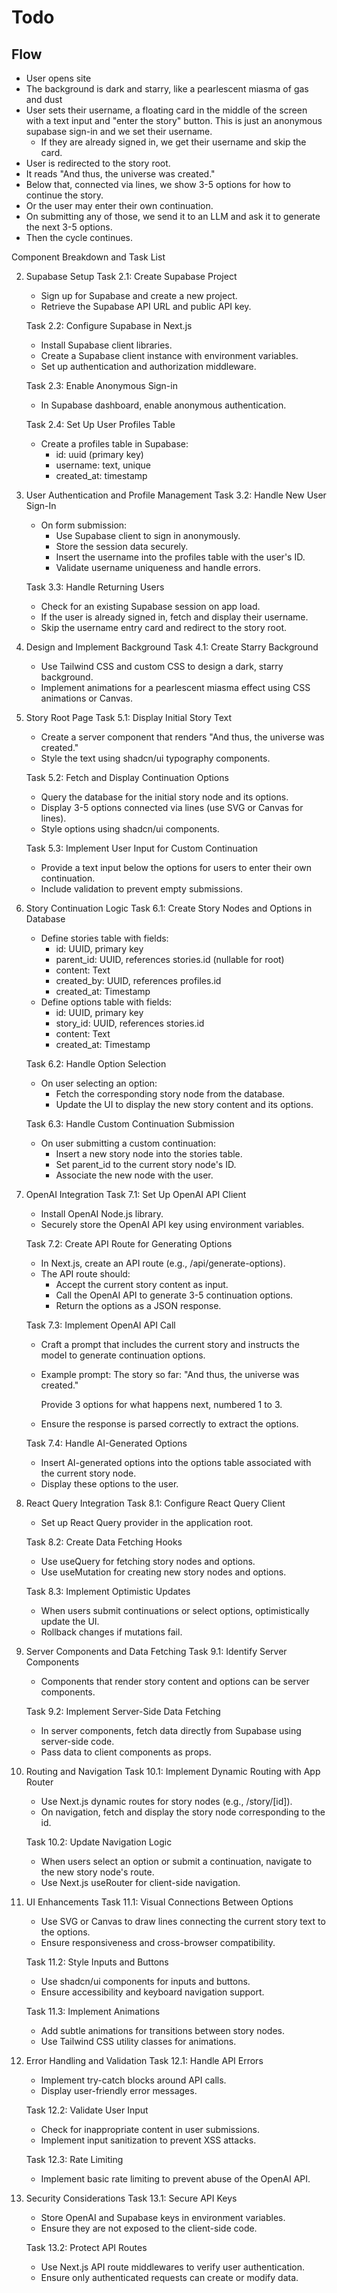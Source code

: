 # Todo

## Flow

- User opens site
- The background is dark and starry, like a pearlescent miasma of gas and dust
- User sets their username, a floating card in the middle of the screen with a text input and "enter the story" button. This is just an anonymous supabase sign-in and we set their username.
  - If they are already signed in, we get their username and skip the card.
- User is redirected to the story root.
- It reads "And thus, the universe was created."
- Below that, connected via lines, we show 3-5 options for how to continue the story.
- Or the user may enter their own continuation.
- On submitting any of those, we send it to an LLM and ask it to generate the next 3-5 options.
- Then the cycle continues.

Component Breakdown and Task List

2. Supabase Setup
   Task 2.1: Create Supabase Project

   - Sign up for Supabase and create a new project.
   - Retrieve the Supabase API URL and public API key.

   Task 2.2: Configure Supabase in Next.js

   - Install Supabase client libraries.
   - Create a Supabase client instance with environment variables.
   - Set up authentication and authorization middleware.

   Task 2.3: Enable Anonymous Sign-in

   - In Supabase dashboard, enable anonymous authentication.

   Task 2.4: Set Up User Profiles Table

   - Create a profiles table in Supabase:
     - id: uuid (primary key)
     - username: text, unique
     - created_at: timestamp

3. User Authentication and Profile Management
   Task 3.2: Handle New User Sign-In

   - On form submission:
     - Use Supabase client to sign in anonymously.
     - Store the session data securely.
     - Insert the username into the profiles table with the user's ID.
     - Validate username uniqueness and handle errors.

   Task 3.3: Handle Returning Users

   - Check for an existing Supabase session on app load.
   - If the user is already signed in, fetch and display their username.
   - Skip the username entry card and redirect to the story root.

4. Design and Implement Background
   Task 4.1: Create Starry Background

   - Use Tailwind CSS and custom CSS to design a dark, starry background.
   - Implement animations for a pearlescent miasma effect using CSS animations or Canvas.

5. Story Root Page
   Task 5.1: Display Initial Story Text

   - Create a server component that renders "And thus, the universe was created."
   - Style the text using shadcn/ui typography components.

   Task 5.2: Fetch and Display Continuation Options

   - Query the database for the initial story node and its options.
   - Display 3-5 options connected via lines (use SVG or Canvas for lines).
   - Style options using shadcn/ui components.

   Task 5.3: Implement User Input for Custom Continuation

   - Provide a text input below the options for users to enter their own continuation.
   - Include validation to prevent empty submissions.

6. Story Continuation Logic
   Task 6.1: Create Story Nodes and Options in Database

   - Define stories table with fields:
     - id: UUID, primary key
     - parent_id: UUID, references stories.id (nullable for root)
     - content: Text
     - created_by: UUID, references profiles.id
     - created_at: Timestamp
   - Define options table with fields:
     - id: UUID, primary key
     - story_id: UUID, references stories.id
     - content: Text
     - created_at: Timestamp

   Task 6.2: Handle Option Selection

   - On user selecting an option:
     - Fetch the corresponding story node from the database.
     - Update the UI to display the new story content and its options.

   Task 6.3: Handle Custom Continuation Submission

   - On user submitting a custom continuation:
     - Insert a new story node into the stories table.
     - Set parent_id to the current story node's ID.
     - Associate the new node with the user.

7. OpenAI Integration
   Task 7.1: Set Up OpenAI API Client

   - Install OpenAI Node.js library.
   - Securely store the OpenAI API key using environment variables.

   Task 7.2: Create API Route for Generating Options

   - In Next.js, create an API route (e.g., /api/generate-options).
   - The API route should:
     - Accept the current story content as input.
     - Call the OpenAI API to generate 3-5 continuation options.
     - Return the options as a JSON response.

   Task 7.3: Implement OpenAI API Call

   - Craft a prompt that includes the current story and instructs the model to generate continuation options.
   - Example prompt:
     The story so far:
     "And thus, the universe was created."

     Provide 3 options for what happens next, numbered 1 to 3.

   - Ensure the response is parsed correctly to extract the options.

   Task 7.4: Handle AI-Generated Options

   - Insert AI-generated options into the options table associated with the current story node.
   - Display these options to the user.

8. React Query Integration
   Task 8.1: Configure React Query Client

   - Set up React Query provider in the application root.

   Task 8.2: Create Data Fetching Hooks

   - Use useQuery for fetching story nodes and options.
   - Use useMutation for creating new story nodes and options.

   Task 8.3: Implement Optimistic Updates

   - When users submit continuations or select options, optimistically update the UI.
   - Rollback changes if mutations fail.

9. Server Components and Data Fetching
   Task 9.1: Identify Server Components

   - Components that render story content and options can be server components.

   Task 9.2: Implement Server-Side Data Fetching

   - In server components, fetch data directly from Supabase using server-side code.
   - Pass data to client components as props.

10. Routing and Navigation
    Task 10.1: Implement Dynamic Routing with App Router

    - Use Next.js dynamic routes for story nodes (e.g., /story/[id]).
    - On navigation, fetch and display the story node corresponding to the id.

    Task 10.2: Update Navigation Logic

    - When users select an option or submit a continuation, navigate to the new story node's route.
    - Use Next.js useRouter for client-side navigation.

11. UI Enhancements
    Task 11.1: Visual Connections Between Options

    - Use SVG or Canvas to draw lines connecting the current story text to the options.
    - Ensure responsiveness and cross-browser compatibility.

    Task 11.2: Style Inputs and Buttons

    - Use shadcn/ui components for inputs and buttons.
    - Ensure accessibility and keyboard navigation support.

    Task 11.3: Implement Animations

    - Add subtle animations for transitions between story nodes.
    - Use Tailwind CSS utility classes for animations.

12. Error Handling and Validation
    Task 12.1: Handle API Errors

    - Implement try-catch blocks around API calls.
    - Display user-friendly error messages.

    Task 12.2: Validate User Input

    - Check for inappropriate content in user submissions.
    - Implement input sanitization to prevent XSS attacks.

    Task 12.3: Rate Limiting

    - Implement basic rate limiting to prevent abuse of the OpenAI API.

13. Security Considerations
    Task 13.1: Secure API Keys

    - Store OpenAI and Supabase keys in environment variables.
    - Ensure they are not exposed to the client-side code.

    Task 13.2: Protect API Routes

    - Use Next.js API route middlewares to verify user authentication.
    - Ensure only authenticated requests can create or modify data.
